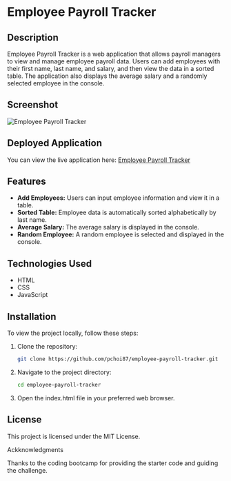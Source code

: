 # Employee Payroll Tracker

## Description

Employee Payroll Tracker is a web application that allows payroll managers to view and manage employee payroll data. Users can add employees with their first name, last name, and salary, and then view the data in a sorted table. The application also displays the average salary and a randomly selected employee in the console.

## Screenshot

![Employee Payroll Tracker](./assets/images/employee-payroll-screenshot.png)

## Deployed Application

You can view the live application here: [Employee Payroll Tracker](https://pchoi87.github.io/employee-payroll-tracker/)

## Features

- **Add Employees:** Users can input employee information and view it in a table.
- **Sorted Table:** Employee data is automatically sorted alphabetically by last name.
- **Average Salary:** The average salary is displayed in the console.
- **Random Employee:** A random employee is selected and displayed in the console.

## Technologies Used

- HTML
- CSS
- JavaScript

## Installation

To view the project locally, follow these steps:

1. Clone the repository:
   ```bash
   git clone https://github.com/pchoi87/employee-payroll-tracker.git
2. Navigate to the project directory:
   ```bash
   cd employee-payroll-tracker
3. Open the index.html file in your preferred web browser. 

## License 

This project is licensed under the MIT License.

Ackknowledgments

Thanks to the coding bootcamp for providing the starter code and guiding the challenge.